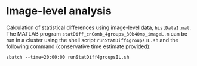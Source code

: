 # Image-level analysis

Calculation of statistical differences using image-level data, `histDataI.mat`. The MATLAB program `statDiff_cnComb_4groups_30b40mp_imageL.m` can be run in a cluster using the shell script `runStatDiff4groupsIL.sh` and the following command (conservative time estimate provided): 
```
sbatch --time=20:00:00 runStatDiff4groupsIL.sh
```


